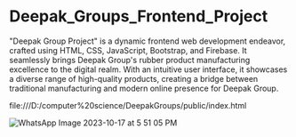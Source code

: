 # Deepak_Groups_Frontend_Project

"Deepak Group Project" is a dynamic frontend web development endeavor, crafted using HTML, CSS, JavaScript, Bootstrap, and Firebase. It seamlessly brings Deepak Group's rubber product manufacturing excellence to the digital realm. With an intuitive user interface, it showcases a diverse range of high-quality products, creating a bridge between traditional manufacturing and modern online presence for Deepak Group.

file:///D:/computer%20science/DeepakGroups/public/index.html

![WhatsApp Image 2023-10-17 at 5 51 05 PM](https://github.com/simran-sahu/Deepak_Groups_Frontend_Project/assets/143195756/8097d75e-8f4b-486d-a53c-8f0c5db517f9)
